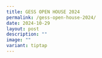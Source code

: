 ```yaml
---
title: GESS OPEN HOUSE 2024
permalink: /gess-open-house-2024/
date: 2024-10-29
layout: post
description: ""
image: ""
variant: tiptap
---
```

